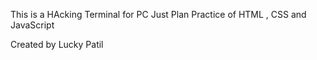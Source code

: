 This is a HAcking Terminal for PC 
Just Plan Practice of HTML , CSS and JavaScript

Created by Lucky Patil